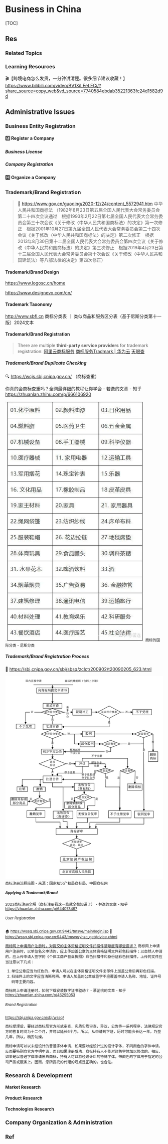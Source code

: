 # Business in China

[TOC]



## Res
### Related Topics


### Learning Resources
🎬【跨境电商怎么发货，一分钟讲清楚。很多细节建议收藏！】 https://www.bilibili.com/video/BV1XiLEeLECi/?share_source=copy_web&vd_source=7740584ebdab35221363fc24d1582d9d



## Administrative Issues
### Business Entity Registration
#### 1️⃣ Register a Company
##### Business License

##### Company Registration

#### 2️⃣ Organize a Company


### Trademark/Brand Registration
> 🔗 https://www.gov.cn/guoqing/2020-12/24/content_5572941.htm 中华人民共和国商标法
> （1982年8月23日第五届全国人民代表大会常务委员会第二十四次会议通过　根据1993年2月22日第七届全国人民代表大会常务委员会第三十次会议《关于修改〈中华人民共和国商标法〉的决定》第一次修正　根据2001年10月27日第九届全国人民代表大会常务委员会第二十四次会议《关于修改〈中华人民共和国商标法〉的决定》第二次修正　根据2013年8月30日第十二届全国人民代表大会常务委员会第四次会议《关于修改〈中华人民共和国商标法〉的决定》第三次修正　根据2019年4月23日第十三届全国人民代表大会常务委员会第十次会议《关于修改〈中华人民共和国建筑法〉等八部法律的决定》第四次修正）
#### Trademark/Brand Design
https://www.logosc.cn/home

https://www.designevo.com/cn/
#### Trademark Taxonomy
http://www.sbfl.cn 商标分类表 ｜ 类似商品和服务区分表（基于尼斯分类第十一版）2024文本
#### Trademark/Brand Registration
> There are multiple **third-party service providers** for trademark registration:
> [阿里云商标服务](https://tm.aliyun.com)
> [商标服务Tradmark | 华为云](https://www.huaweicloud.com/product/trademark.html)
> [天眼查]()
##### Trademark/Brand Duplicate Checking
🔍 https://wcjs.sbj.cnipa.gov.cn/ （商标查重）

你真的会商标查重吗？全网最详细的教程让你学会 - 若逸的文章 - 知乎
https://zhuanlan.zhihu.com/p/666106920

![](../../../../Assets/Pics/Pasted%20image%2020240225150725.png)
<small>商标的国际分类 - 尼斯分类</small>
##### Trademark/Brand Registration Process
🔗 https://sbj.cnipa.gov.cn/sbj/sbsq/zclct/200902/t20090205_623.html

![](../../../../Assets/Pics/Screenshot%202024-02-25%20at%202.58.12PM.png)
<small>商标注册流程简图 - 来源：国家知识产权局商标局，中国商标网</samll>
##### Applying A Trademark/Brand
2023商标注册全解（商标注册看这一篇就全都知道了） - 林逸的文章 - 知乎
https://zhuanlan.zhihu.com/p/644073497
###### User Registration
🏠 https://wssq.sbj.cnipa.gov.cn:9443/tmsve/main/login.jsp
📄 https://wssq.sbj.cnipa.gov.cn:9443/tmsve/yhzc_getAdvice.xhtml

[商标网上申请用户注册时，对提交的主体资格证明文件扫描件清晰度有哪些要求？](https://sbj.cnipa.gov.cn/sbj/cjwtjd/201811/t20181108_1206.html)
商标网上申请用户注册时，以单位名义申请的，应上传加盖公章的主体资格证明文件彩色扫描件；以自然人申请的，应上传申请人签字的《个体工商户营业执照》彩色扫描件和身份证彩色扫描件。上传的文件应当注意以下几点：
1. 单位公章应当为红色的，申请人可以在主体资格证明文件复印件上加盖公章后再彩色扫描。
2. 扫描件上的文字应当清晰可辨。申请人加盖的公章或签字不应覆盖申请人名称、地址、证件号码等主要内容。

商标网上申请注册时，如何下载安装数字证书驱动？ - 慕芷桃的文章 - 知乎
https://zhuanlan.zhihu.com/p/46295053
###### Brand Registration
https://sbj.cnipa.gov.cn/sbj/wssq/

商标受理后，要经过商标局官方形式审查，实质实质审查，异议，公告等一系列程序，法律规定官方的答复时间为十二个月，并可以延长6个月。所以，从申请到下证，历时可能会长达一年，乃至几年，所以，稍安勿燥。

商标申请可以以未经设计的普通字体申请，如果要以经设计过的设计字体，不同颜色的字体申请，反而要特别向官方申明申请，而且如果注册成功，商标持有人不能对颜色字体加以修改的。相反，如果是以普通字体申请黑白商标，持有人可以将经设计后的特殊字体，带颜色的字体用于指定的公司产品或服务上。因而，您所委托的代理的观点是正确的，也合法。



## Research & Development
### Market Research


### Product Research


### Technologies Research



## Company Organization & Administration



## Ref

